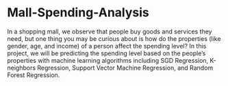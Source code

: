 # Mall-Spending-Analysis

In a shopping mall, we observe that people buy goods and services they need, but one thing you may be curious about is how do the properties (like gender, age, and income) of a person affect the spending level? In this project, we will be predicting the spending level based on the people’s properties with machine learning algorithms including SGD Regression, K-neighbors Regression, Support Vector Machine Regression, and Random Forest Regression.
